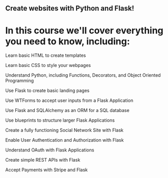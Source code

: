## Create websites with Python and Flask!

# In this course we'll cover everything you need to know, including:

Learn basic HTML to create templates

Learn basic CSS to style your webpages

Understand Python, including Functions, Decorators, and Object Oriented Programming

Use Flask to create basic landing pages

Use WTForms to accept user inputs from a Flask Application

Use Flask and SQLAlchemy as an ORM for a SQL database

Use blueprints to structure larger Flask Applications

Create a fully functioning Social Network Site with Flask

Enable User Authentication and Authorization with Flask

Understand OAuth with Flask Applications

Create simple REST APIs with Flask

Accept Payments with Stripe and Flask
